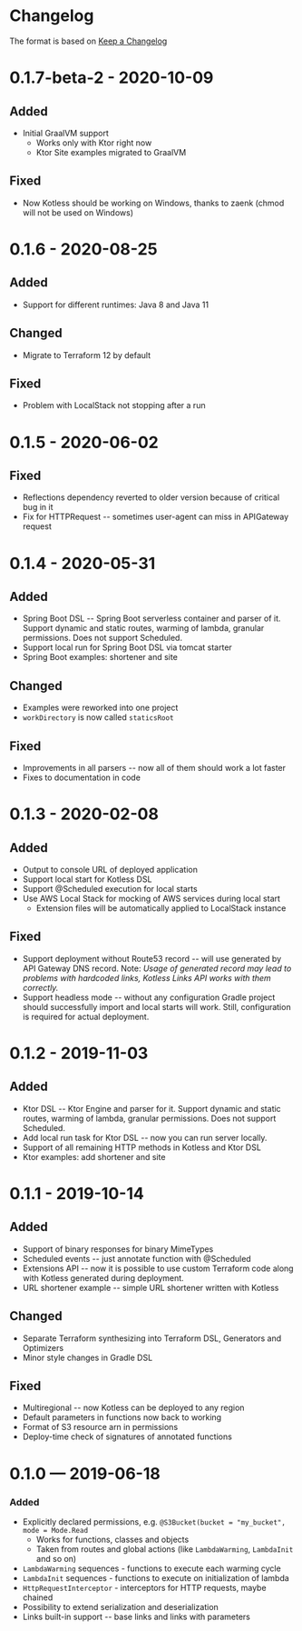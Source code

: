 # Changelog

The format is based on [Keep a Changelog](https://keepachangelog.com/en/1.0.0/)

# 0.1.7-beta-2 - 2020-10-09

## Added

* Initial GraalVM support
    * Works only with Ktor right now
    * Ktor Site examples migrated to GraalVM
    
## Fixed

* Now Kotless should be working on Windows, thanks to zaenk (chmod will not be used on Windows)

# 0.1.6 - 2020-08-25

## Added

* Support for different runtimes: Java 8 and Java 11

## Changed

* Migrate to Terraform 12 by default

## Fixed

* Problem with LocalStack not stopping after a run

# 0.1.5 - 2020-06-02

## Fixed

* Reflections dependency reverted to older version because of critical bug in it
* Fix for HTTPRequest -- sometimes user-agent can miss in APIGateway request

# 0.1.4 - 2020-05-31

## Added

* Spring Boot DSL -- Spring Boot serverless container and parser of it. Support dynamic and static
  routes, warming of lambda, granular permissions. Does not support Scheduled.
* Support local run for Spring Boot DSL via tomcat starter
* Spring Boot examples: shortener and site

## Changed

* Examples were reworked into one project
* `workDirectory` is now called `staticsRoot`

## Fixed

* Improvements in all parsers -- now all of them should work a lot faster
* Fixes to documentation in code

# 0.1.3 - 2020-02-08

## Added

* Output to console URL of deployed application
* Support local start for Kotless DSL
* Support @Scheduled execution for local starts
* Use AWS Local Stack for mocking of AWS services during local start
    * Extension files will be automatically applied to LocalStack instance

## Fixed

* Support deployment without Route53 record -- will use generated by API Gateway DNS record. Note:
  *Usage of generated record may lead to problems with hardcoded links, Kotless Links API works with
  them correctly.*
* Support headless mode -- without any configuration Gradle project should successfully import and
  local starts will work. Still, configuration is required for actual deployment.

# 0.1.2 - 2019-11-03

## Added

* Ktor DSL -- Ktor Engine and parser for it. Support dynamic and static routes, warming of lambda,
  granular permissions. Does not support Scheduled.
* Add local run task for Ktor DSL -- now you can run server locally.
* Support of all remaining HTTP methods in Kotless and Ktor DSL
* Ktor examples: add shortener and site

# 0.1.1 - 2019-10-14

## Added

* Support of binary responses for binary MimeTypes
* Scheduled events -- just annotate function with @Scheduled
* Extensions API -- now it is possible to use custom Terraform code along with Kotless generated
  during deployment.
* URL shortener example -- simple URL shortener written with Kotless

## Changed

* Separate Terraform synthesizing into Terraform DSL, Generators and Optimizers
* Minor style changes in Gradle DSL

## Fixed

* Multiregional -- now Kotless can be deployed to any region
* Default parameters in functions now back to working
* Format of S3 resource arn in permissions
* Deploy-time check of signatures of annotated functions

# 0.1.0 — 2019-06-18

### Added

* Explicitly declared permissions, e.g. `@S3Bucket(bucket = "my_bucket", mode = Mode.Read`
    * Works for functions, classes and objects
    * Taken from routes and global actions (like `LambdaWarming`, `LambdaInit` and so on)
* `LambdaWarming` sequences - functions to execute each warming cycle
* `LambdaInit` sequences - functions to execute on initialization of lambda
* `HttpRequestInterceptor` - interceptors for HTTP requests, maybe chained
* Possibility to extend serialization and deserialization
* Links built-in support -- base links and links with parameters
